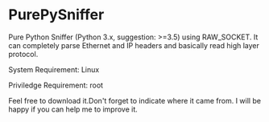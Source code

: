 # PurePySniffer
Pure Python Sniffer (Python 3.x, suggestion: >=3.5) using RAW_SOCKET. It can completely parse Ethernet and IP headers and basically read high layer protocol.

System Requirement: Linux

Priviledge Requirement: root

Feel free to download it.Don't forget to indicate where it came from.
I will be happy if you can help me to improve it.
